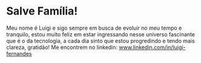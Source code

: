 # Salve Família!
Meu nome é Luigi e sigo sempre em busca de evoluir no meu tempo e tranquilo, estou muito feliz em estar ingressando nesse universo fascinante que é o da tecnologia, a cada dia sinto que estou progredindo e tendo mais clareza, gratidão!
Me encontrem no linkedin: www.linkedin.com/in/luigi-fernandes
